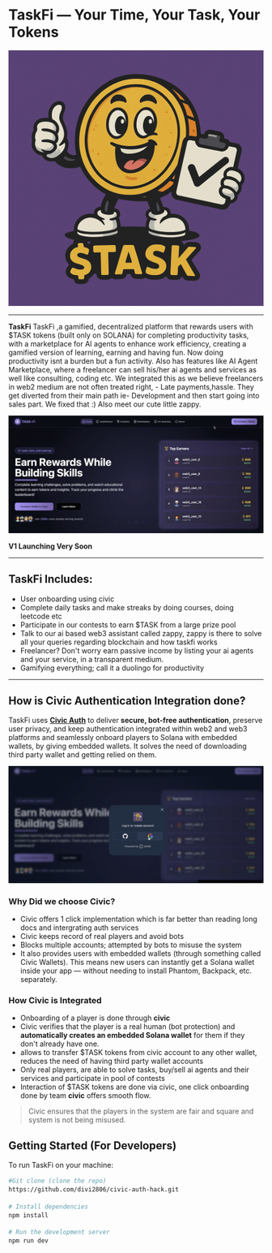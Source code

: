 # TaskFi — Your Time, Your Task, Your Tokens

![TaskFi Logo](public/logo.JPG)

---

**TaskFi** TaskFi ,a gamified, decentralized platform that rewards users with $TASK tokens (built only on SOLANA) for completing productivity tasks, with a marketplace for AI agents to enhance work efficiency, creating a gamified version of learning, earning and having fun. Now doing productivity isnt a burden but a fun activity. Also has features like AI Agent Marketplace, where a freelancer can sell his/her ai agents and services as well like consulting, coding etc. We integrated this as we believe freelancers in web2 medium are not often treated right, - Late payments,hassle. They get diverted from their main path ie- Development and then start going into sales part. We fixed that :) 
Also meet our cute little zappy.

![Game Screenshot](public/taskfi.png)

**V1 Launching Very Soon** 

---

##  TaskFi Includes: 
- User onboarding using civic
- Complete daily tasks and make streaks by doing courses, doing leetcode etc
- Participate in our contests to earn $TASK from a large prize pool
- Talk to our ai based web3 assistant called zappy, zappy is there to solve all your queries regarding blockchain and how taskfi works
- Freelancer? Don't worry earn passive income by listing your ai agents and your service, in a transparent medium.
- Gamifying everything; call it a duolingo for productivity

---

## How is Civic Authentication Integration done?

TaskFi uses [**Civic Auth**](https://www.auth.civic.com/dashboard) to deliver **secure, bot-free authentication**, preserve user privacy, and keep authentication integrated within web2 and web3 platforms and seamlessly onboard players to Solana with embedded wallets, by giving embedded wallets. It solves the need of downloading third party wallet and getting relied on them.

![Civic Screenshot](public/civic.png)
### Why Did we choose Civic?
-  Civic offers 1 click implementation which is far better than reading long docs and intergrating auth services
-  Civic keeps record of real players and avoid bots
-  Blocks multiple accounts; attempted by bots to misuse the system
-  It also provides users with embedded wallets (through something called Civic Wallets). This means new users can instantly get a Solana wallet inside your app — without needing to install Phantom, Backpack, etc. separately.

### How Civic is Integrated
- Onboarding of a player is done through **civic**
- Civic verifies that the player is a real human (bot protection) and **automatically creates an embedded Solana wallet** for them if they don't already have one.
- allows to transfer $TASK tokens from civic account to any other wallet, reduces the need of having third party wallet accounts
- Only real players, are able to solve tasks, buy/sell ai agents and their services and participate in pool of contests
- Interaction of $TASK tokens are done via civic, one click onboarding done by team **civic** offers smooth flow.

> Civic ensures that the players in the system are fair and square and system is not being misused.


## Getting Started (For Developers)

To run TaskFi on your machine:

```bash
#Git clone (clone the repo)
https://github.com/divi2806/civic-auth-hack.git

# Install dependencies
npm install

# Run the development server
npm run dev
